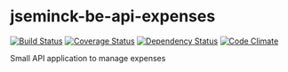 # jseminck-be-api-expenses

[![Build Status](https://travis-ci.org/jseminck/jseminck-be-api-expenses.svg?branch=master)](https://travis-ci.org/jseminck/jseminck-be-api-expenses)  [![Coverage Status](https://coveralls.io/repos/github/jseminck/jseminck-be-api-expenses/badge.svg?branch=master)](https://coveralls.io/github/jseminck/jseminck-be-api-expenses?branch=master)   [![Dependency Status](https://david-dm.org/jseminck/jseminck-be-api-expenses.svg)](https://david-dm.org/jseminck/jseminck-be-api-expenses)   [![Code Climate](https://codeclimate.com/github/jseminck/jseminck-be-api-expenses/badges/gpa.svg)](https://codeclimate.com/github/jseminck/jseminck-be-api-expenses)

Small API application to manage expenses

